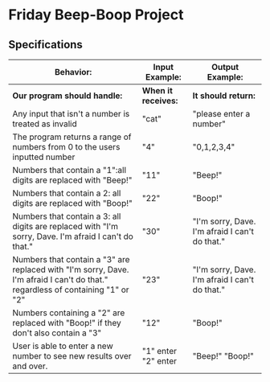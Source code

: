 # Friday Beep-Boop Project

## Specifications

| Behavior: | Input Example: | Output Example: |
| - | - | - |
| **Our program should handle:** | **When it receives:** | **It should return:** |
|Any input that isn't a number is treated as invalid|"cat"|"please enter a number"  |
|The program returns a range of numbers from 0 to the users inputted number| "4" |"0,1,2,3,4"|
|Numbers that contain a "1":all digits are replaced with "Beep!"  | "11"  |"Beep!"  |
|Numbers that contain a 2: all digits are replaced with "Boop!"| "22" | "Boop!" |
|Numbers that contain a 3: all digits are replaced with "I'm sorry, Dave. I'm afraid I can't do that."|"30"|"I'm sorry, Dave. I'm afraid I can't do that."|
|Numbers that contain a "3" are replaced with "I'm sorry, Dave. I'm afraid I can't do that." regardless of containing "1" or "2"|"23"|"I'm sorry, Dave. I'm afraid I can't do that."|
|Numbers containing a "2" are replaced with "Boop!" if they don't also contain a "3"|"12"|"Boop!"|
|User is able to enter a new number to see new results over and over. |"1" enter "2" enter|  "Beep!"  "Boop!"|
